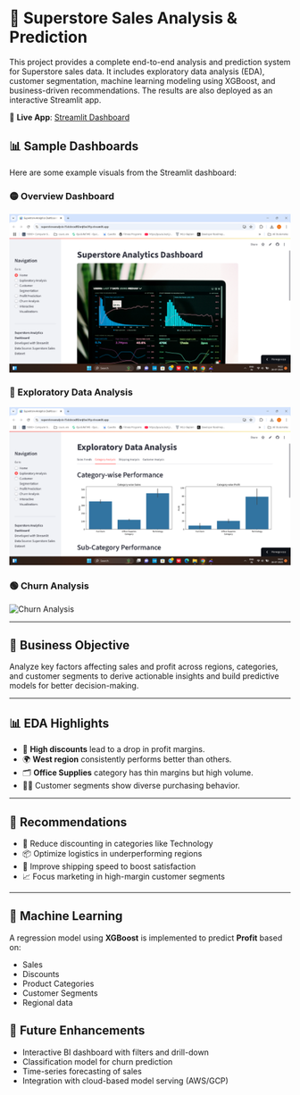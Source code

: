 # 🛒 Superstore Sales Analysis & Prediction

This project provides a complete end-to-end analysis and prediction system for Superstore sales data. It includes exploratory data analysis 
(EDA), customer segmentation, machine learning modeling using XGBoost, and business-driven recommendations. The results are also deployed as an 
interactive Streamlit app.

🔗 **Live App**: [Streamlit Dashboard](https://superstoreanalysis-f5dckrcxdfl2xnjtbe3ftp.streamlit.app/)

## 📊 Sample Dashboards

Here are some example visuals from the Streamlit dashboard:

### 🟡 Overview Dashboard
![Overview Dashboard](dashboard.png)

### 🔵 Exploratory Data Analysis
![Data Analysis](eda.png)

### 🟢 Churn Analysis
![Churn Analysis](churn_analysis.png)


-------
## 📌 Business Objective

Analyze key factors affecting sales and profit across regions, categories, and customer segments to derive actionable insights and build 
predictive models for better decision-making.

-------
## 📊 EDA Highlights

- 💸 **High discounts** lead to a drop in profit margins.
- 🌍 **West region** consistently performs better than others.
- 🗂️ **Office Supplies** category has thin margins but high volume.
- 🧍‍♂️ Customer segments show diverse purchasing behavior.

-------
## 📌 Recommendations

- 🔻 Reduce discounting in categories like Technology
- 📦 Optimize logistics in underperforming regions
- 🚚 Improve shipping speed to boost satisfaction
- 📈 Focus marketing in high-margin customer segments

-------

## 🤖 Machine Learning

A regression model using **XGBoost** is implemented to predict **Profit** based on:

- Sales
- Discounts
- Product Categories
- Customer Segments
- Regional data


## 🔮 Future Enhancements

- Interactive BI dashboard with filters and drill-down
- Classification model for churn prediction
- Time-series forecasting of sales
- Integration with cloud-based model serving (AWS/GCP)

